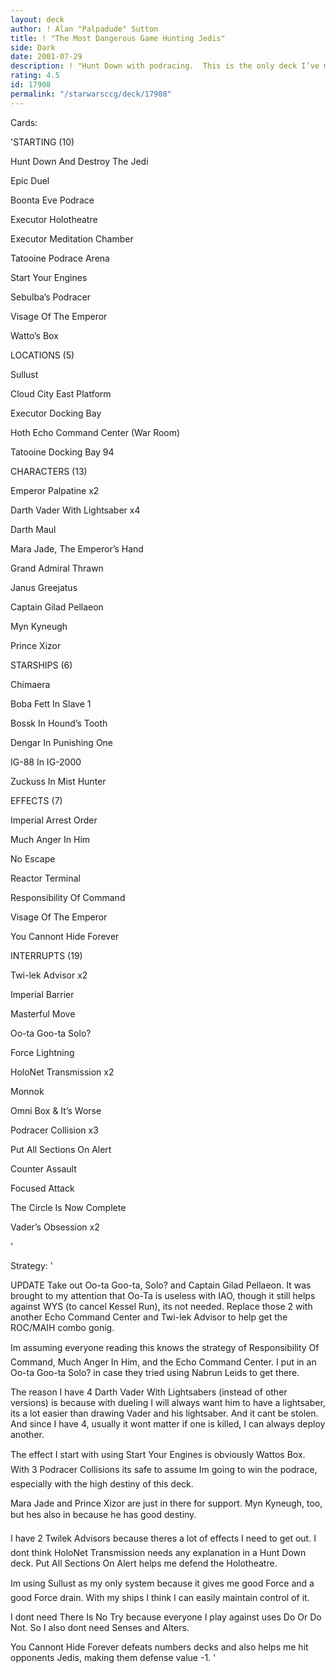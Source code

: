 ```yaml
---
layout: deck
author: ! Alan "Palpadude" Sutton
title: ! "The Most Dangerous Game Hunting Jedis"
side: Dark
date: 2001-07-29
description: ! "Hunt Down with podracing.  This is the only deck I’ve made that hasnt lost in a tournament."
rating: 4.5
id: 17908
permalink: "/starwarsccg/deck/17908"
---
```

Cards: 

'STARTING (10)

Hunt Down And Destroy The Jedi

Epic Duel

Boonta Eve Podrace

Executor Holotheatre

Executor Meditation Chamber

Tatooine Podrace Arena

Start Your Engines

Sebulba’s Podracer

Visage Of The Emperor

Watto’s Box


LOCATIONS (5)

Sullust

Cloud City East Platform

Executor Docking Bay

Hoth Echo Command Center (War Room)

Tatooine Docking Bay 94


CHARACTERS (13)

Emperor Palpatine x2

Darth Vader With Lightsaber x4

Darth Maul

Mara Jade, The Emperor’s Hand

Grand Admiral Thrawn

Janus Greejatus

Captain Gilad Pellaeon

Myn Kyneugh

Prince Xizor


STARSHIPS (6)

Chimaera

Boba Fett In Slave 1

Bossk In Hound’s Tooth

Dengar In Punishing One

IG-88 In IG-2000

Zuckuss In Mist Hunter


EFFECTS (7)

Imperial Arrest Order

Much Anger In Him

No Escape

Reactor Terminal

Responsibility Of Command

Visage Of The Emperor

You Cannont Hide Forever


INTERRUPTS (19)

Twi-lek Advisor x2

Imperial Barrier

Masterful Move

Oo-ta Goo-ta Solo?

Force Lightning

HoloNet Transmission x2

Monnok

Omni Box & It’s Worse

Podracer Collision x3

Put All Sections On Alert

Counter Assault

Focused Attack

The Circle Is Now Complete

Vader’s Obsession x2

'

Strategy: '

UPDATE Take out Oo-ta Goo-ta, Solo? and Captain Gilad Pellaeon.  It was brought to my attention that Oo-Ta is useless with IAO, though it still helps against WYS (to cancel Kessel Run), its not needed.  Replace those 2 with another Echo Command Center and Twi-lek Advisor to help get the ROC/MAIH combo gonig.




Im assuming everyone reading this knows the strategy of Responsibility Of Command, Much Anger In Him, and the Echo Command Center. I put in an Oo-ta Goo-ta Solo? in case they tried using Nabrun Leids to get there. 


The reason I have 4 Darth Vader With Lightsabers (instead of other versions) is because with dueling I will always want him to have a lightsaber, its a lot easier than drawing Vader and his lightsaber. And it cant be stolen. And since I have 4, usually it wont matter if one is killed, I can always deploy another. 


The effect I start with using Start Your Engines is obviously Wattos Box. With 3 Podracer Collisions its safe to assume Im going to win the podrace, especially with the high destiny of this deck. 


Mara Jade and Prince Xizor are just in there for support.  Myn Kyneugh, too, but hes also in because he has good destiny.


I have 2 Twilek Advisors because theres a lot of effects I need to get out. I dont think HoloNet Transmission needs any explanation in a Hunt Down deck. Put All Sections On Alert helps me defend the Holotheatre. 


Im using Sullust as my only system because it gives me good Force and a good Force drain. With my ships I think I can easily maintain control of it. 


I dont need There Is No Try because everyone I play against uses Do Or Do Not.  So I also dont need Senses and Alters.


You Cannont Hide Forever defeats numbers decks and also helps me hit opponents Jedis, making them defense value -1.  '
